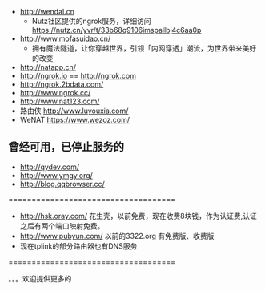 - http://wendal.cn  
     - Nutz社区提供的ngrok服务，详细访问 https://nutz.cn/yvr/t/33b68q9106imspallbj4c6aa0p
- http://www.mofasuidao.cn/ 
     - 拥有魔法隧道，让你穿越世界，引领「内网穿透」潮流，为世界带来美好的改变
- http://natapp.cn/ 
- http://ngrok.io == http://ngrok.com
- http://ngrok.2bdata.com/
- http://www.ngrok.cc/
- http://www.nat123.com/
- 路由侠 http://www.luyouxia.com/
- WeNAT https://www.wezoz.com/

## 曾经可用，已停止服务的
- http://qydev.com/
- http://www.ymgy.org/ 
- http://blog.qqbrowser.cc/ 

====================================
- http://hsk.oray.com/ 花生壳，以前免费，现在收费8块钱，作为认证费,认证之后有两个端口映射免费。
- http://www.pubyun.com/ 以前的3322.org 有免费版、收费版
- 现在tplink的部分路由器也有DNS服务

====================================

。。。欢迎提供更多的